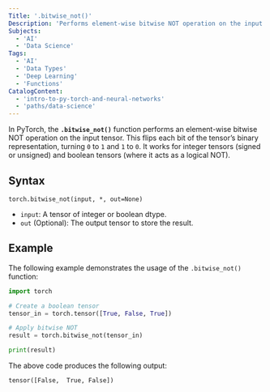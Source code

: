 ```yaml
---
Title: '.bitwise_not()'
Description: 'Performs element-wise bitwise NOT operation on the input tensor, flipping each bit (0 becomes 1 and 1 becomes 0). Applicable to integer and boolean tensors.'
Subjects:
  - 'AI'
  - 'Data Science'
Tags:
  - 'AI'
  - 'Data Types'
  - 'Deep Learning'
  - 'Functions'
CatalogContent:
  - 'intro-to-py-torch-and-neural-networks'
  - 'paths/data-science'
---
```


In PyTorch, the **`.bitwise_not()`** function performs an element-wise bitwise NOT operation on the input tensor. This flips each bit of the tensor’s binary representation, turning `0` to `1` and `1` to `0`. It works for integer tensors (signed or unsigned) and boolean tensors (where it acts as a logical NOT).

## Syntax

```pseudo
torch.bitwise_not(input, *, out=None)
```

- `input`: A tensor of integer or boolean dtype.
- `out` (Optional): The output tensor to store the result.

## Example

The following example demonstrates the usage of the `.bitwise_not()` function:

```py
import torch

# Create a boolean tensor
tensor_in = torch.tensor([True, False, True])

# Apply bitwise NOT
result = torch.bitwise_not(tensor_in)

print(result)
```

The above code produces the following output:

```shell
tensor([False,  True, False])
```
